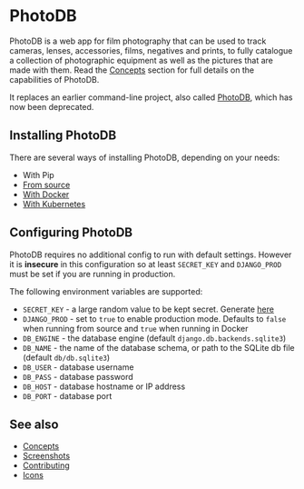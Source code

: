 # PhotoDB

PhotoDB is a web app for film photography that can be used to track cameras, lenses, accessories, films, negatives and prints, to fully
catalogue a collection of photographic equipment as well as the pictures that are made with them. Read the [Concepts](docs/CONCEPTS.md)
section for full details on the capabilities of PhotoDB.

It replaces an earlier command-line project, also called [PhotoDB](https://github.com/djjudas21/photodb-perl), which has now been deprecated.

## Installing PhotoDB

There are several ways of installing PhotoDB, depending on your needs:

* With Pip
* [From source](docs/INSTALL_SOURCE.md)
* [With Docker](docs/INSTALL-DOCKER.md)
* [With Kubernetes](docs/INSTALL-KUBERNETES.md)

## Configuring PhotoDB

PhotoDB requires no additional config to run with default settings. However it is **insecure** in this configuration so at least `SECRET_KEY` and
`DJANGO_PROD` must be set if you are running in production.

The following environment variables are supported:

* `SECRET_KEY` - a large random value to be kept secret. Generate [here](https://miniwebtool.com/django-secret-key-generator/)
* `DJANGO_PROD` - set to `true` to enable production mode. Defaults to `false` when running from source and `true` when running in Docker
* `DB_ENGINE` - the database engine (default `django.db.backends.sqlite3`)
* `DB_NAME` - the name of the database schema, or path to the SQLite db file (default `db/db.sqlite3`)
* `DB_USER` - database username
* `DB_PASS` - database password
* `DB_HOST` - database hostname or IP address
* `DB_PORT` - database port

## See also

* [Concepts](docs/CONCEPTS.md)
* [Screenshots](docs/SCREENSHOTS.md)
* [Contributing](docs/CONTRIBUTING.md)
* [Icons](docs/ICONS.md)
